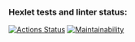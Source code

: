 ### Hexlet tests and linter status:
[![Actions Status](https://github.com/shruge/frontend-project-44/actions/workflows/hexlet-check.yml/badge.svg)](https://github.com/shruge/frontend-project-44/actions)
[![Maintainability](https://api.codeclimate.com/v1/badges/d4f0c209aa369cdd5537/maintainability)](https://codeclimate.com/github/shruge/frontend-project-44/maintainability)
